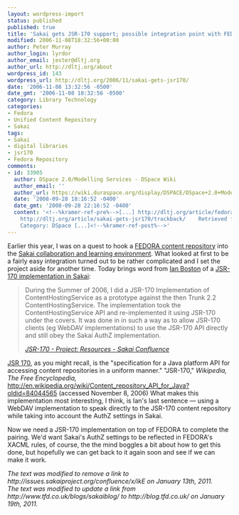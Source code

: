 ```yaml
---
layout: wordpress-import
status: published
published: true
title: 'Sakai gets JSR-170 support; possible integration point with FEDORA?'
modified: 2006-11-08T18:32:56+00:00
author: Peter Murray
author_login: lyrdor
author_email: jester@dltj.org
author_url: http://dltj.org/about
wordpress_id: 143
wordpress_url: http://dltj.org/2006/11/sakai-gets-jsr170/
date: '2006-11-08 13:32:56 -0500'
date_gmt: '2006-11-08 18:32:56 -0500'
category: Library Technology
categories:
- Fedora
- Unified Content Repository
- Sakai
tags:
- Sakai
- digital libraries
- jsr170
- Fedora Repository
comments:
- id: 33905
  author: DSpace 2.0/Modelling Services - DSpace Wiki
  author_email: ''
  author_url: https://wiki.duraspace.org/display/DSPACE/DSpace+2.0+Modelling+Services
  date: '2008-09-28 18:16:52 -0400'
  date_gmt: '2008-09-28 22:16:52 -0400'
  content: '<!--%kramer-ref-pre%-->[...] http://dltj.org/article/fedora-plus-sakai-3/trackback/
    http://dltj.org/article/sakai-gets-jsr170/trackback/    Retrieved from "http://wiki.dspace.org/index.php/DSpace_2.0/Modelling_Services"
    Category: DSpace [...]<!--%kramer-ref-post%-->'
---
```

<p>Earlier this year, I was on a quest to hook a <a href="http://www.fedora.info/" title="FEDORA home page">FEDORA content repository</a> into the <a href="http://www.sakaiproject.org/" title="Sakai Project Homepage">Sakai collaboration and learning environment</a>.  What looked at first to be a fairly easy integration turned out to be <span class="removed_link" title="http://issues.sakaiproject.org/confluence/x/ikE">rather complicated</span> and I set the project aside for another time.  Today brings word from <a href="http://blog.tfd.co.uk/" title="Ian Boston&#039;s Sakai Blog">Ian Boston</a> of a <a href="http://issues.sakaiproject.org/confluence/display/RES/JSR-170" title="JSR-170 - Project: Resources - Confluence">JSR-170 implementation in Sakai</a>:</p>
<blockquote><p>During the Summer of 2006, I did a JSR-170 Implementation of ContentHostingService as a prototype against the then Trunk 2.2 ContentHostingService. The implementation took the ContentHostingService API and re-implemented it using JSR-170 under the covers. It was done in in such a way as to allow JSR-170 clients (eg WebDAV implementations) to use the JSR-170 API directly and still obey the Sakai AuthZ implementation.<br />
<address><a href="http://issues.sakaiproject.org/confluence/display/RES/JSR-170" title="JSR-170 - Project: Resources - Confluence">JSR-170 - Project: Resources - Sakai Confluence</a></address>
</blockquote>
<p><a href="http://www.jcp.org/en/jsr/detail?id=170" title="The Java Community Process(SM) Program - JSRs: Java Specification Requests - detail JSR# 170">JSR 170</a>, as you might recall, is the "specification for a Java platform API for accessing content repositories in a uniform manner." <footnote>"JSR-170," <i>Wikipedia, The Free Encyclopedia,</i> <a href="http://en.wikipedia.org/wiki/Content_repository_API_for_Java?oldid=84044565" title="">http://en.wikipedia.org/wiki/Content_repository_API_for_Java?oldid=84044565</a> (accessed November 8, 2006)</footnote>  What makes this implementation most interesting,  I think, is Ian's last sentence &mdash; using a WebDAV implementation to speak directly to the JSR-170 content repository while taking into account the AuthZ settings in Sakai.</p>
<p>Now we need a JSR-170 implementation on top of FEDORA to complete the pairing.  We'd want Sakai's AuthZ settings to be reflected in FEDORA's XACML rules, of course, the the mind boggles a bit about how to get this done, but hopefully we can get back to it again soon and see if we can make it work.
<p style="padding:0;margin:0;font-style:italic;" class="removed_link">The text was modified to remove a link to http://issues.sakaiproject.org/confluence/x/ikE on January 13th, 2011.</p>
<p style="padding:0;margin:0;font-style:italic;">The text was modified to update a link from http://www.tfd.co.uk/blogs/sakaiblog/ to http://blog.tfd.co.uk/ on January 19th, 2011.</p>
